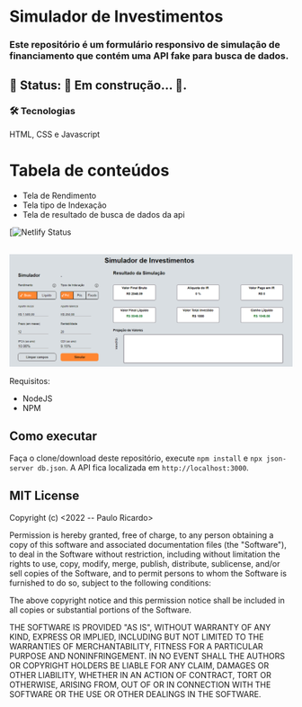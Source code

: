 # Simulador de Investimentos

<h3>Este repositório é um formulário responsivo de simulação de financiamento que contém uma API fake para busca de dados.</h3>

<h2>🚧 Status:  🚀 Em construção...  🚧.</h2>

### 🛠 Tecnologias
HTML, CSS e Javascript
 
Tabela de conteúdos
=================
<!--ts-->
   * Tela de Rendimento
   * Tela tipo de Indexação
   * Tela de resultado de busca de dados da api
 <!--te-->

[![Netlify Status](https://simulador-financ.netlify.app/)

<br>
<img src=https://github.com/Rodrigues-PauloRicardo/simulador/blob/main/captura.png>
<br>


Requisitos:
* NodeJS
* NPM

## Como executar
Faça o clone/download deste repositório, execute `npm install` e `npx json-server db.json`. A API fica localizada em `http://localhost:3000`.


<h2>MIT License</h2>
Copyright (c) <2022 -- Paulo Ricardo>

Permission is hereby granted, free of charge, to any person obtaining a copy
of this software and associated documentation files (the "Software"), to deal
in the Software without restriction, including without limitation the rights
to use, copy, modify, merge, publish, distribute, sublicense, and/or sell
copies of the Software, and to permit persons to whom the Software is
furnished to do so, subject to the following conditions:

The above copyright notice and this permission notice shall be included in all
copies or substantial portions of the Software.

THE SOFTWARE IS PROVIDED "AS IS", WITHOUT WARRANTY OF ANY KIND, EXPRESS OR
IMPLIED, INCLUDING BUT NOT LIMITED TO THE WARRANTIES OF MERCHANTABILITY,
FITNESS FOR A PARTICULAR PURPOSE AND NONINFRINGEMENT. IN NO EVENT SHALL THE
AUTHORS OR COPYRIGHT HOLDERS BE LIABLE FOR ANY CLAIM, DAMAGES OR OTHER
LIABILITY, WHETHER IN AN ACTION OF CONTRACT, TORT OR OTHERWISE, ARISING FROM,
OUT OF OR IN CONNECTION WITH THE SOFTWARE OR THE USE OR OTHER DEALINGS IN THE
SOFTWARE.





